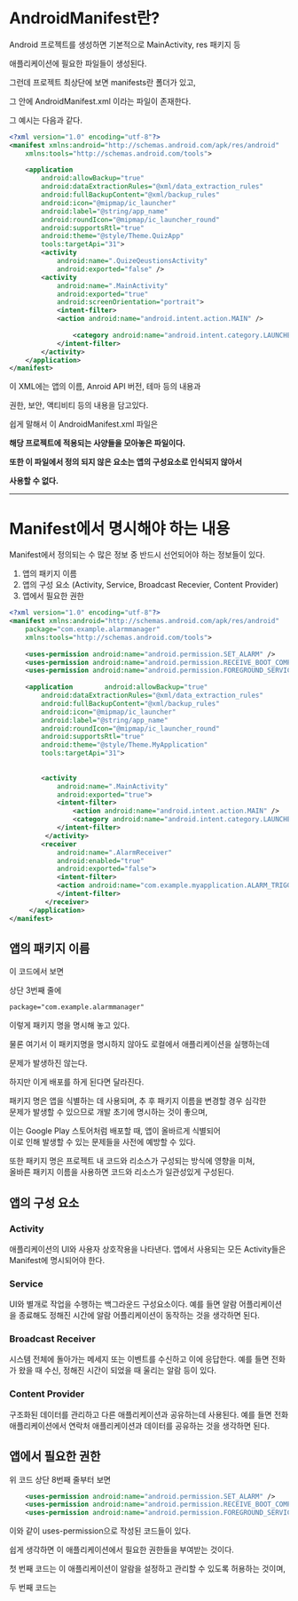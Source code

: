 
# AndroidManifest란?

Android 프로젝트를 생성하면 기본적으로 MainActivity, res 패키지 등

애플리케이션에 필요한 파일들이 생성된다.

그런데 프로젝트 최상단에 보면 manifests란 폴더가 있고,

그 안에 AndroidManifest.xml 이라는 파일이 존재한다.

그 예시는 다음과 같다.

```xml
<?xml version="1.0" encoding="utf-8"?>  
<manifest xmlns:android="http://schemas.android.com/apk/res/android"  
    xmlns:tools="http://schemas.android.com/tools">  
  
    <application        
	    android:allowBackup="true"  
        android:dataExtractionRules="@xml/data_extraction_rules"  
        android:fullBackupContent="@xml/backup_rules"  
        android:icon="@mipmap/ic_launcher"  
        android:label="@string/app_name"  
        android:roundIcon="@mipmap/ic_launcher_round"  
        android:supportsRtl="true"  
        android:theme="@style/Theme.QuizApp"  
        tools:targetApi="31">  
        <activity            
	        android:name=".QuizeQeustionsActivity"  
            android:exported="false" />  
        <activity            
	        android:name=".MainActivity"  
            android:exported="true"  
            android:screenOrientation="portrait">  
            <intent-filter>                
            <action android:name="android.intent.action.MAIN" />  
  
                <category android:name="android.intent.category.LAUNCHER" />  
            </intent-filter>        
        </activity>    
    </application>  
</manifest>
```

이 XML에는 앱의 이름, Anroid API 버전, 테마 등의 내용과

권한, 보안, 액티비티 등의 내용을 담고있다.

쉽게 말해서 이 AndroidManifest.xml 파일은

<strong>해당 프로젝트에 적용되는 사양들을 모아놓은 파일이다.</strong>

<strong>또한 이 파일에서 정의 되지 않은 요소는 앱의 구성요소로 인식되지 않아서

사용할 수 없다.</strong>

-----------------------

# Manifest에서 명시해야 하는 내용

Manifest에서 정의되는 수 많은 정보 중 반드시 선언되어야 하는 정보들이 있다.

1. 앱의 패키지 이름
2. 앱의 구성 요소 (Activity, Service, Broadcast Recevier, Content Provider)
3. 앱에서 필요한 권한

```xml
<?xml version="1.0" encoding="utf-8"?>  
<manifest xmlns:android="http://schemas.android.com/apk/res/android"
	package="com.example.alarmmanager"
    xmlns:tools="http://schemas.android.com/tools">  
  
    <uses-permission android:name="android.permission.SET_ALARM" />  
    <uses-permission android:name="android.permission.RECEIVE_BOOT_COMPLETED" />  
    <uses-permission android:name="android.permission.FOREGROUND_SERVICE" />  
  
    <application        android:allowBackup="true"  
        android:dataExtractionRules="@xml/data_extraction_rules"  
        android:fullBackupContent="@xml/backup_rules"  
        android:icon="@mipmap/ic_launcher"  
        android:label="@string/app_name"  
        android:roundIcon="@mipmap/ic_launcher_round"  
        android:supportsRtl="true"  
        android:theme="@style/Theme.MyApplication"  
        tools:targetApi="31">  
  
  
        <activity            
	        android:name=".MainActivity"  
            android:exported="true">  
            <intent-filter>                
	            <action android:name="android.intent.action.MAIN" />  
                <category android:name="android.intent.category.LAUNCHER"/> 
            </intent-filter>
         </activity>  
        <receiver            
	        android:name=".AlarmReceiver"  
            android:enabled="true"  
            android:exported="false">  
            <intent-filter>                
            <action android:name="com.example.myapplication.ALARM_TRIGGERED" />  
            </intent-filter>
         </receiver>
     </application>
</manifest>
```

## 앱의 패키지 이름

이 코드에서 보면

상단 3번째 줄에

```xml
package="com.example.alarmmanager"
```

이렇게 패키지 명을 명시해 놓고 있다.

물론 여기서 이 패키지명을 명시하지 않아도 로컬에서 애플리케이션을 실행하는데

문제가 발생하진 않는다.

하지만 이게 배포를 하게 된다면 달라진다.

패키지 명은 앱을 식별하는 데 사용되며, 추 후 패키지 이름을 변경할 경우 심각한</br>문제가 발생할 수 있으므로 개발 초기에 명시하는 것이 좋으며,

이는 Google Play 스토어처럼 배포할 때, 앱이 올바르게 식별되어</br>
이로 인해 발생할 수 있는 문제들을 사전에 예방할 수 있다.

또한 패키지 명은 프로젝트 내 코드와 리소스가 구성되는 방식에 영향을 미쳐,</br>
올바른 패키지 이름을 사용하면 코드와 리소스가 일관성있게 구성된다.

## 앱의 구성 요소

### Activity

애플리케이션의 UI와 사용자 상호작용을 나타낸다.
앱에서 사용되는 모든 Activity들은 Manifest에 명시되어야 한다.

### Service

UI와 별개로 작업을 수행하는 백그라운드 구성요소이다.
예를 들면 알람 어플리케이션을 종료해도 정해진 시간에 알람 어플리케이션이
동작하는 것을 생각하면 된다.

### Broadcast Receiver

시스템 전체에 돌아가는 메세지 또는 이벤트를 수신하고 이에 응답한다.
예를 들면 전화가 왔을 때 수신, 정해진 시간이 되었을 때 울리는 알람 등이 있다.

### Content Provider

구조화된 데이터를 관리하고 다른 애플리케이션과 공유하는데 사용된다.
예를 들면 전화 애플리케이션에서 연락처 애플리케이션과 데이터를 공유하는 것을 생각하면 된다.

## 앱에서 필요한 권한

위 코드  상단 8번째 줄부터 보면

```xml
    <uses-permission android:name="android.permission.SET_ALARM" />  
    <uses-permission android:name="android.permission.RECEIVE_BOOT_COMPLETED" />  
    <uses-permission android:name="android.permission.FOREGROUND_SERVICE" />  
```

이와 같이 uses-permission으로 작성된 코드들이 있다.

쉽게 생각하면 이 애플리케이션에서 필요한 권한들을 부여받는 것이다.

첫 번째 코드는 이 애플리케이션이 알람을 설정하고 관리할 수 있도록 허용하는 것이며,

두 번째 코드는 